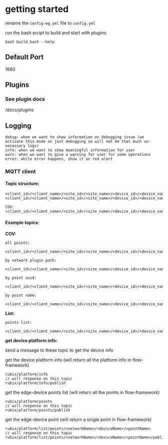 # getting started

rename the `config-eg.yml` file to `config.yml`

run the bash script to build and start with plugins
```
bash build.bash --help
```

## Default Port

1660

## Plugins

### See plugin docs

/docs/plugins

## Logging

```
debug: when we want to show information on debugging issue (we activate this mode on just debugging so will not be that much un-necessary logs)
info: when we want to show meaningful information for user
warn: when we want to give a warning for user for some operations
error: while error happens, show it on red alert  
```

### MQTT client
  
#### Topic structure:
```
<client_id>/<client_name>/<site_id>/<site_name>/<device_id>/<device_name>/rubix/points/value/<event>/...
<client_id>/<client_name>/<site_id>/<site_name>/<device_id>/<device_name>/rubix/points/value/cov/all/<network_plugin_path>/<network_uuid>/<network_name>/<device_uuid>/<device_name>/<point_uuid>/<point_name>
```
```
COV:
<client_id>/<client_name>/<site_id>/<site_name>/<device_id>/<device_name>/rubix/points/value/cov/all/<network_plugin_path>/<network_uuid>/<network_name>/<device_uuid>/<device_name>/<point_uuid>/<point_name>
```


#### Example topics:

**COV:**
```
all points:
  <client_id>/<client_name>/<site_id>/<site_name>/<device_id>/<device_name>/rubix/points/value/cov/all/#

by network plugin path:
  <client_id>/<client_name>/<site_id>/<site_name>/<device_id>/<device_name>/rubix/points/value/cov/all/<network_plugin_path>/+/+/+/+/+/+

by point uuid:
  <client_id>/<client_name>/<site_id>/<site_name>/<device_id>/<device_name>/rubix/points/value/cov/all/+/+/+/+/+/<point_uuid>/+

by point name:
  <client_id>/<client_name>/<site_id>/<site_name>/<device_id>/<device_name>/rubix/points/value/cov/all/+/+/<network_name>/+/<device_name>/+/<point_name>
```
**List:**
```
points list:
  <client_id>/<client_name>/<site_id>/<site_name>/<device_id>/<device_name>/rubix/points/value/points
```

**get device platform info:**

send a message to these topic to get the device info

get the device platform info (will return all the platform info in flow-framework)
```
rubix/platform/info
// will response on this topic
rubix/platform/info/publish
```

get the edge-device points list (will return all the points in flow-framework)
```
rubix/platform/points
// will response on this topic
rubix/platform/points/publish
```

get the edge-device point (will return a single point in flow-framework)
```
rubix/platform/list/points/<networkName>/<deviceName>/<pointName>
// will response on this topic
rubix/platform/list/points/<networkName>/<deviceName>/<pointName>/publish
```
